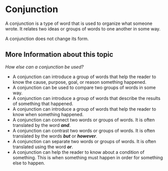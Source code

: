 # Conjunction 

A conjunction is a type of word that  is used to organize what someone wrote. It relates two ideas or groups of words to one another in some way.

A conjunction does not change its form. 

## More Information about this topic

*How else can a conjunction be used?*

* A conjunction can introduce a group of words that help the reader to know the cause, purpose, goal, or reason something happened.
* A conjunction can be used to compare two groups of words in some way. 
* A conjunction can introduce a group of words that describe the results of something that happened.
* A conjunction can introduce a group of words that help the reader to know when something happened. 
* A conjunction can connect two words or groups of words. It is often translated by the word **_and_**.
* A conjunction can contrast two words or groups of words. It is often translated by the words **_but_** or **_however_**. 
* A conjunction can separate two words or groups of words. It is often translated using the word **_or_**. 
* A conjunction can help the reader to know about a condition of something. This is when something must happen in order for something else to happen. 
